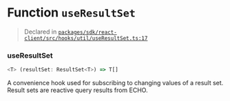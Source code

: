 # Function `useResultSet`
> Declared in [`packages/sdk/react-client/src/hooks/util/useResultSet.ts:17`](https://github.com/dxos/protocols/blob/main/packages/sdk/react-client/src/hooks/util/useResultSet.ts#L17)




### useResultSet
```ts
<T> (resultSet: ResultSet<T>) => T[]
```
A convenience hook used for subscribing to changing values of a result set.
Result sets are reactive query results from ECHO.